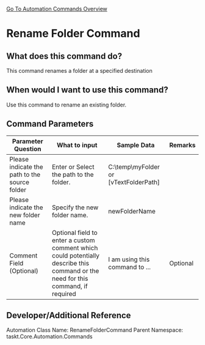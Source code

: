 <!--TITLE: Rename Folder Command -->
<!-- SUBTITLE: a command in the Folder Operation Commands group. -->
[Go To Automation Commands Overview](/automation-commands)


# Rename Folder Command


## What does this command do?
This command renames a folder at a specified destination


## When would I want to use this command?
Use this command to rename an existing folder.


## Command Parameters
| Parameter Question   	| What to input  	|  Sample Data 	| Remarks  	|
| ---                    | ---               | ---           | ---       |
|Please indicate the path to the source folder|Enter or Select the path to the folder.|C:\temp\myFolder or [vTextFolderPath]||
|Please indicate the new folder name|Specify the new folder name.|newFolderName||
|Comment Field (Optional)|Optional field to enter a custom comment which could potentially describe this command or the need for this command, if required|I am using this command to ...|Optional|


## Developer/Additional Reference
Automation Class Name: RenameFolderCommand
Parent Namespace: taskt.Core.Automation.Commands
